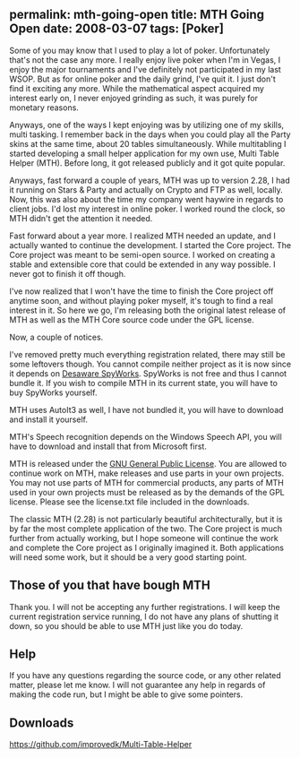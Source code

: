 permalink: mth-going-open
title: MTH Going Open
date: 2008-03-07
tags: [Poker]
---
Some of you may know that I used to play a lot of poker. Unfortunately that's not the case any more. I really enjoy live poker when I'm in Vegas, I enjoy the major tournaments and I've definitely not participated in my last WSOP. But as for online poker and the daily grind, I've quit it. I just don't find it exciting any more. While the mathematical aspect acquired my interest early on, I never enjoyed grinding as such, it was purely for monetary reasons.

<!-- more -->

Anyways, one of the ways I kept enjoying was by utilizing one of my skills, multi tasking. I remember back in the days when you could play all the Party skins at the same time, about 20 tables simultaneously. While multitabling I started developing a small helper application for my own use, Multi Table Helper (MTH). Before long, it got released publicly and it got quite popular.

Anyways, fast forward a couple of years, MTH was up to version 2.28, I had it running on Stars & Party and actually on Crypto and FTP as well, locally. Now, this was also about the time my company went haywire in regards to client jobs. I'd lost my interest in online poker. I worked round the clock, so MTH didn't get the attention it needed.

Fast forward about a year more. I realized MTH needed an update, and I actually wanted to continue the development. I started the Core project. The Core project was meant to be semi-open source. I worked on creating a stable and extensible core that could be extended in any way possible. I never got to finish it off though.

I've now realized that I won't have the time to finish the Core project off anytime soon, and without playing poker myself, it's tough to find a real interest in it. So here we go, I'm releasing both the original latest release of MTH as well as the MTH Core source code under the GPL license.

Now, a couple of notices.

I've removed pretty much everything registration related, there may still be some leftovers though. You cannot compile neither project as it is now since it depends on [Desaware SpyWorks](http://desaware.com/products/universalcom/spyworks/index.aspx). SpyWorks is not free and thus I cannot bundle it. If you wish to compile MTH in its current state, you will have to buy SpyWorks yourself.

MTH uses AutoIt3 as well, I have not bundled it, you will have to download and install it yourself.

MTH's Speech recognition depends on the Windows Speech API, you will have to download and install that from Microsoft first.

MTH is released under the [GNU General Public License](https://github.com/improvedk/Multi-Table-Helper/blob/master/License.txt). You are allowed to continue work on MTH, make releases and use parts in your own projects. You may not use parts of MTH for commercial products, any parts of MTH used in your own projects must be released as by the demands of the GPL license. Please see the license.txt file included in the downloads.

The classic MTH (2.28) is not particularly beautiful architecturally, but it is by far the most complete application of the two. The Core project is much further from actually working, but I hope someone will continue the work and complete the Core project as I originally imagined it. Both applications will need some work, but it should be a very good starting point.

## Those of you that have bough MTH

Thank you. I will not be accepting any further registrations. I will keep the current registration service running, I do not have any plans of shutting it down, so you should be able to use MTH just like you do today.

## Help

If you have any questions regarding the source code, or any other related matter, please let me know. I will not guarantee any help in regards of making the code run, but I might be able to give some pointers.

## Downloads

<a title="https://github.com/improvedk/Multi-Table-Helper" href="https://github.com/improvedk/Multi-Table-Helper">https://github.com/improvedk/Multi-Table-Helper</a>
